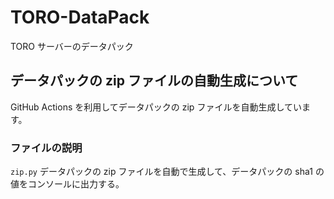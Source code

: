 # TORO-DataPack

TORO サーバーのデータパック

## データパックの zip ファイルの自動生成について

GitHub Actions を利用してデータパックの zip ファイルを自動生成しています。

### ファイルの説明

`zip.py` データパックの zip ファイルを自動で生成して、データパックの sha1 の値をコンソールに出力する。
